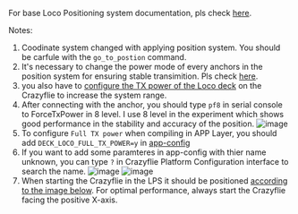For base Loco Positioning system documentation, pls check [here](https://www.bitcraze.io/documentation/system/positioning/loco-positioning-system/).

Notes:
1. Coodinate system changed with applying position system. You should be carfule with the `go_to_postion` command.
2. It's necessary to change the power mode of every anchors in the position system for ensuring stable transimition. Pls check [here](https://www.bitcraze.io/documentation/repository/crazyflie-firmware/master/userguides/configuration/loco_tx_power/).
3. you also have to [configure the TX power of the Loco deck](https://www.bitcraze.io/documentation/repository/crazyflie-firmware/master/userguides/configuration/loco_tx_power/) on the Crazyflie to increase the system range.
4. After connecting with the anchor, you should type `pf8` in serial console to ForceTxPower in 8 level. I use 8 level in the experiment which shows good performance in the stability and accuracy of the position.
   ![image](https://github.com/Residualstress/Crazyflie_Jevois_RaspberryPi/assets/92587824/e27132f7-6823-48b0-81dc-6a370cdc40a0)
5. To configure `Full TX power` when compiling in APP Layer, you should add `DECK_LOCO_FULL_TX_POWER=y` in [app-config](https://github.com/Residualstress/Crazyflie_Jevois_RaspberryPi/blob/main/Crazyflie/app_stm_jevois_cpx/app-config)
6. If you want to add some paramteres in app-config with thier name unknown, you can type `?` in Crazyflie Platform Configuration interface to search the name.
   ![image](https://github.com/Residualstress/Crazyflie_Jevois_RaspberryPi/assets/92587824/72e081e0-9c41-4568-b842-7ff69afd3d21)
   ![image](https://github.com/Residualstress/Crazyflie_Jevois_RaspberryPi/assets/92587824/5f26d3ae-460a-4582-b7ee-fd1bd8303a94)
7. When starting the Crazyflie in the LPS it should be positioned [according to the image below](https://www.bitcraze.io/documentation/repository/lps-node-firmware/master/user-guides/starting-position/). For optimal performance, always start the Crazyflie facing the positive X-axis.





